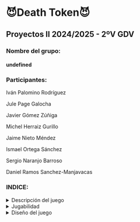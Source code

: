 # 😈Death Token😈
## Proyectos II 2024/2025 - 2ºV GDV
### Nombre del grupo: 
#### undefined
### Participantes:

Iván Palomino Rodríguez

Jule Page Galocha

Javier Gómez Zúñiga

Michel Herraiz Gurillo

Jaime Nieto Méndez

Ismael Ortega Sánchez

Sergio Naranjo Barroso

Daniel Ramos Sanchez-Manjavacas

### INDICE:
<details>
<summary> Descripción del juego </summary>

## Descripción del juego
</details>

<details>
<summary> Jugabilidad </summary>

## Jugabilidad
</details>

<details>
<summary> Diseño del juego </summary>

## Diseño del juego
</details>
